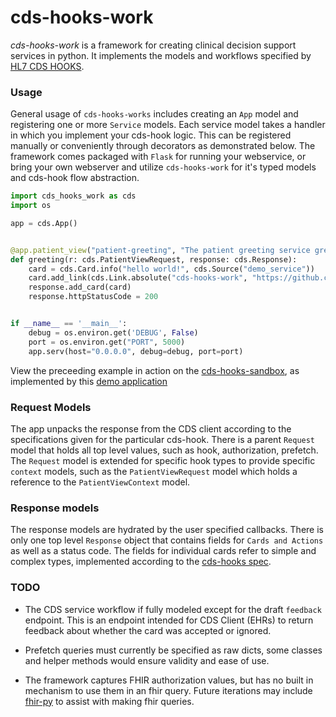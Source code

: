 # cds-hooks-work
*cds-hooks-work* is a framework for creating clinical decision support services in python. It implements the models and workflows specified by [HL7 CDS HOOKS](https://cds-hooks.hl7.org/). 

### Usage
General usage of `cds-hooks-works` includes creating an `App` model and registering one or more `Service` models. Each service model takes a handler in which you implement your cds-hook logic. This can be registered manually or conveniently through decorators as demonstrated below. The framework comes packaged with `Flask` for running your webservice, or bring your own webserver and utilize `cds-hooks-work` for it's typed models and cds-hook flow abstraction.   

```python
import cds_hooks_work as cds
import os

app = cds.App()


@app.patient_view("patient-greeting", "The patient greeting service greets a patient!", title="Patient Greeter")
def greeting(r: cds.PatientViewRequest, response: cds.Response):
    card = cds.Card.info("hello world!", cds.Source("demo_service"))
    card.add_link(cds.Link.absolute("cds-hooks-work", "https://github.com/vlaurenzano/cds-hooks-work"))
    response.add_card(card)
    response.httpStatusCode = 200


if __name__ == '__main__':
    debug = os.environ.get('DEBUG', False)
    port = os.environ.get("PORT", 5000)
    app.serv(host="0.0.0.0", debug=debug, port=port)

```

View the preceeding example in action on the [cds-hooks-sandbox](https://sandbox.cds-hooks.org/?serviceDiscoveryURL=https://test-cds-service.herokuapp.com/cds-services), as implemented by this [demo application](https://github.com/vlaurenzano/cds-hooks-work-example)


### Request Models 

The app unpacks the response from the CDS client according to the specifications given for the particular cds-hook. There is a parent `Request` model that holds all top level values, such as hook, authorization, prefetch. The `Request` model is extended for specific hook types to provide specific `context` models, such as the `PatientViewRequest` model which holds a reference to the `PatientViewContext` model.        

### Response models

The response models are hydrated by the user specified callbacks. There is only one top level `Response` object that contains fields for `Cards and Actions` as well as a status code. The fields for individual cards refer to simple and complex types, implemented according to the [cds-hooks spec](https://cds-hooks.org/specification/current/#http-response).   


### TODO

* The CDS service workflow if fully modeled except for the draft `feedback` endpoint. This is an endpoint intended for CDS Client (EHRs) to return feedback about whether the card was accepted or ignored.
 
* Prefetch queries must currently be specified as raw dicts, some classes and helper methods would ensure validity and ease of use. 

* The framework captures FHIR authorization values, but has no built in mechanism to use them in an fhir query. Future iterations may include [fhir-py](https://github.com/beda-software/fhir-py) to assist with making fhir queries.      
